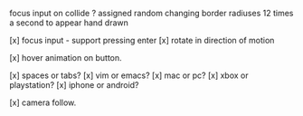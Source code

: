 
focus input on collide
? assigned random changing border radiuses 12 times a second to appear hand drawn

[x] focus input - support pressing enter
[x] rotate in direction of motion

[x] hover animation on button.

[x] spaces or tabs?
[x] vim or emacs?
[x] mac or pc?
[x] xbox or playstation?
[x] iphone or android?

[x] camera follow.
